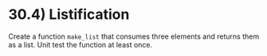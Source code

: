 # 30.4) Listification

Create a function `make_list` that consumes three elements and returns them as a
list. Unit test the function at least once.
